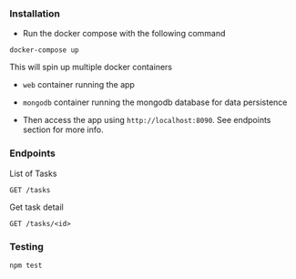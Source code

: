 ### Installation
- Run the docker compose with the following command

```
docker-compose up
```

This will spin up multiple docker containers
  - `web` container running the app
  - `mongodb` container running the mongodb database for data persistence

- Then access the app using `http://localhost:8090`. See endpoints section for more info.


###  Endpoints 

List of Tasks
```
GET /tasks
```

Get task detail
```
GET /tasks/<id>
```




### Testing
```
npm test
```  
  
